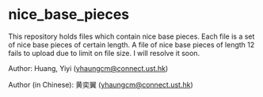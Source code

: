 # nice_base_pieces
This repository holds files which contain nice base pieces. Each file is a set of nice base pieces of certain length. 
A file of nice base pieces of length 12 fails to upload due to limit on file size. I will resolve it soon.

Author: Huang, Yiyi (yhaungcm@connect.ust.hk)

Author (in Chinese): 黄奕翼 (yhaungcm@connect.ust.hk)
